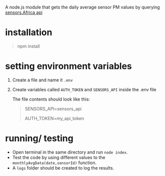 
A node.js module that gets the daily average sensor PM values by querying 
[sensors.Africa api](https:/sensors.africa/v2/data/ "version 2")
# installation

> npm install

# setting environment variables

1. Create a file and name it ` .env `
2. Create variables called ` AUTH_TOKEN ` and ` SENSORS_API ` inside the .env file 
   
   The file contents should look like this:
   >  
   > SENSORS_API=sensors_api
   >
   > AUTH_TOKEN=my_api_token
   > 
# running/ testing
- Open terminal in the same directory and run `node index`.
- Test the code by using different values to the `monthlyAvgData(date,sensorId)` function.
- A ` logs ` folder should be created to log the results.